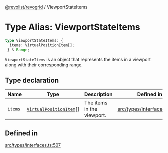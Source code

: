 [@revolist/revogrid](README.md) / ViewportStateItems

# Type Alias: ViewportStateItems

```ts
type ViewportStateItems: {
  items: VirtualPositionItem[];
 } & Range;
```

`ViewportStateItems` is an object that represents the items in a viewport
along with their corresponding range.

## Type declaration

| Name | Type | Description | Defined in |
| ------ | ------ | ------ | ------ |
| `items` | [`VirtualPositionItem`](Interface.VirtualPositionItem.md)[] | The items in the viewport. | [src/types/interfaces.ts:511](https://github.com/revolist/revogrid/blob/74012ec30398bf39d0acc929bd7f7963856aba4e/src/types/interfaces.ts#L511) |

## Defined in

[src/types/interfaces.ts:507](https://github.com/revolist/revogrid/blob/74012ec30398bf39d0acc929bd7f7963856aba4e/src/types/interfaces.ts#L507)
